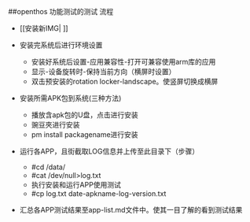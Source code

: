 ##openthos 功能测试的测试 流程

* [[安装新IMG| ]]

* 安装完系统后进行环境设置
  * 安装好系统后设置-应用兼容性-打开可兼容使用arm库的应用 
  * 显示-设备旋转时-保持当前方向（横屏时设置）
  * 双击预安装的rotation locker-landscape。使竖屏切换成横屏
* 安装所需APK包到系统(三种方法)
  * 播放含apk包的U盘，点击进行安装
  * 豌豆夾进行安装
  * pm install packagename进行安装
* 运行各APP，且街截取LOG信息并上传至此目录下（步骤）
  * #cd /data/
  * #cat /dev/null>log.txt
  * 执行安装和运行APP使用测试 
  * #cp log.txt date-apkname-log-version.txt
* 汇总各APP测试结果至app-list.md文件中。使其一目了解的看到测试结果


